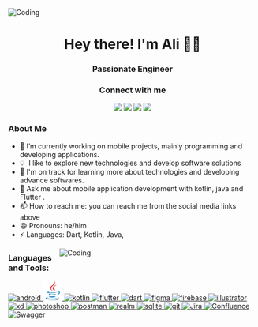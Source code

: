 <img align="top|center" alt="Coding" src="https://github.com/Ali-Kazemii/Ali-Kazemii/assets/73734233/c33cb0f8-ddfc-4ae6-a06f-945704ab7669" align="center"/>


<h1 align="center">Hey there! I'm Ali 👋😃</h1>
<h3 align="center">Passionate Engineer</h3>


<h3 align="center">Connect with me</h3>
<p align="center">
  <a href= "https://www.linkedin.com/in/alikazemi-developer/"><img src="https://img.icons8.com/dusk/48/000000/linkedin.png"/></a>
  <a href= "https://medium.com/@alikazemi.developer"><img src="https://img.icons8.com/dusk/48/000000/medium-new.png"/></a>
  <a href= "https://www.instagram.com/artinsoft.official/"><img src="https://user-images.githubusercontent.com/73734233/157426490-088c7bee-9979-4bd6-b31a-575f50c6a097.png"/></a>
  <a href= "mailto:Alikazemi.developer@gmail.com"><img width="54px" src="https://user-images.githubusercontent.com/73734233/157443522-ba2eed6a-59c0-47ee-a5f1-c236f1ade1d6.png"/></a>
</p>

### About Me

- 🔭 I’m currently working on mobile projects, mainly programming and developing applications.
- 💡 &nbsp;I like to explore new technologies and develop software solutions
- 🌱 I'm on track for learning more about technologies and developing advance softwares.
- 💬 Ask me about mobile application development with kotlin, java and Flutter .
- 📫 How to reach me: you can reach me from the social media links above
- 😄 Pronouns: he/him
- ⚡ Languages: Dart, Kotlin, Java, 


<img align="right" alt="Coding" width="400" src="https://cdn.dribbble.com/users/1162077/screenshots/3848914/media/320984a9ca58b3c73274c9259ecf6de8.gif" align="right"/>




<h3 align="left">Languages and Tools:</h3>
<p align="left"> <a href="https://developer.android.com" target="_blank" rel="noreferrer"> <img src="https://user-images.githubusercontent.com/73734233/218705575-8f24b1af-2fc7-4725-a2d5-4ccc4eddfcb7.png" alt="android" width="40" height="40"/> </a> <a href="https://www.java.com" target="_blank" rel="noreferrer"> <img src="https://raw.githubusercontent.com/devicons/devicon/master/icons/java/java-original.svg" alt="java" width="40" height="40"/> </a> <a href="https://kotlinlang.org" target="_blank" rel="noreferrer"> <img src="https://www.vectorlogo.zone/logos/kotlinlang/kotlinlang-icon.svg" alt="kotlin" width="40" height="40"/> </a> <a href="https://flutter.dev" target="_blank" rel="noreferrer"> <img src="https://www.vectorlogo.zone/logos/flutterio/flutterio-icon.svg" alt="flutter" width="40" height="40"/> </a><a href="https://dart.dev" target="_blank" rel="noreferrer"> <img src="https://www.vectorlogo.zone/logos/dartlang/dartlang-icon.svg" alt="dart" width="40" height="40"/> </a> <a href="https://www.figma.com/" target="_blank" rel="noreferrer"> <img src="https://www.vectorlogo.zone/logos/figma/figma-icon.svg" alt="figma" width="40" height="40"/> </a> <a href="https://firebase.google.com/" target="_blank" rel="noreferrer"> <img src="https://www.vectorlogo.zone/logos/firebase/firebase-icon.svg" alt="firebase" width="40" height="40"/> </a>   <a href="https://www.adobe.com/in/products/illustrator.html" target="_blank" rel="noreferrer"> <img src="https://www.vectorlogo.zone/logos/adobe_illustrator/adobe_illustrator-icon.svg" alt="illustrator" width="40" height="40"/> </a> <a href="https://www.adobe.com/products/xd.html" target="_blank" rel="noreferrer"> <img src="https://cdn.worldvectorlogo.com/logos/adobe-xd.svg" alt="xd" width="40" height="40"/> </a><a href="https://www.photoshop.com/en" target="_blank" rel="noreferrer"> <img src="https://user-images.githubusercontent.com/73734233/218706669-59207dee-6742-496c-8110-1cbfbbd1b703.png" alt="photoshop" width="40" height="40"/> </a> <a href="https://postman.com" target="_blank" rel="noreferrer"> <img src="https://www.vectorlogo.zone/logos/getpostman/getpostman-icon.svg" alt="postman" width="40" height="40"/> </a> <a href="https://realm.io/" target="_blank" rel="noreferrer"> <img src="https://raw.githubusercontent.com/bestofjs/bestofjs-webui/8665e8c267a0215f3159df28b33c365198101df5/public/logos/realm.svg" alt="realm" width="40" height="40"/> </a> <a href="https://www.sqlite.org/" target="_blank" rel="noreferrer"> <img src="https://www.vectorlogo.zone/logos/sqlite/sqlite-icon.svg" alt="sqlite" width="40" height="40"/> </a>
<a href="https://git-scm.com/" target="_blank" rel="noreferrer"> 
<img src="https://www.vectorlogo.zone/logos/git-scm/git-scm-icon.svg" alt="git" width="40" height="40"/>
</a>
<a href="https://www.atlassian.com/software/jira" target="_blank" rel="noreferrer"> 
<img src="https://cdn.icon-icons.com/icons2/2699/PNG/512/atlassian_jira_logo_icon_170511.png" alt="Jira" width="40" height="40"/> 
</a>
  
<a href="https://www.atlassian.com/software/confluence" target="_blank" rel="noreferrer"> 
<img src="https://img.icons8.com/color/512/atlassian-confluence.png" alt="Confluence" width="40" height="40"/> 
</a>
  
<a href="https://swagger.io/" target="_blank" rel="noreferrer"> 
<img src="https://user-images.githubusercontent.com/73734233/218704594-7edd7056-19b1-4961-b6af-76ac19130b6d.png" alt="Swagger" width="40" height="40"/> 
</a>
